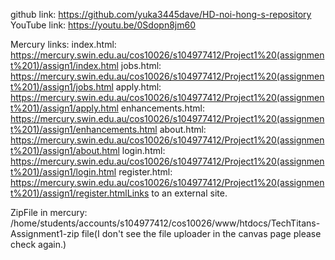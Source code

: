 github link: https://github.com/yuka3445dave/HD-noi-hong-s-repository
YouTube link: https://youtu.be/0Sdopn8jm60

Mercury links: 
index.html:  https://mercury.swin.edu.au/cos10026/s104977412/Project1%20(assignment%201)/assign1/index.html
jobs.html:  https://mercury.swin.edu.au/cos10026/s104977412/Project1%20(assignment%201)/assign1/jobs.html
apply.html:  https://mercury.swin.edu.au/cos10026/s104977412/Project1%20(assignment%201)/assign1/apply.html
enhancements.html:  https://mercury.swin.edu.au/cos10026/s104977412/Project1%20(assignment%201)/assign1/enhancements.html
about.html:  https://mercury.swin.edu.au/cos10026/s104977412/Project1%20(assignment%201)/assign1/about.html
login.html:  https://mercury.swin.edu.au/cos10026/s104977412/Project1%20(assignment%201)/assign1/login.html
register.html:  https://mercury.swin.edu.au/cos10026/s104977412/Project1%20(assignment%201)/assign1/register.htmlLinks to an external site.

ZipFile in mercury:   /home/students/accounts/s104977412/cos10026/www/htdocs/TechTitans-Assignment1-zip file(I don't see the file uploader in the canvas page please check again.)
